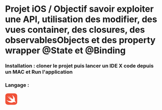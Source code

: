 <h1 align="left">Projet iOS / Objectif savoir exploiter une API, utilisation des modifier, des vues container, des closures, des observablesObjects et des property wrapper @State et @Binding</h1>

<h3 align="left">Installation : cloner le projet puis lancer un IDE X code depuis un MAC et Run l'application</h3>

<h3 align="left">Langage :</h3>
<p align="left">
  <a href="https://developer.apple.com/swift/" target="_blank" rel="noreferrer"> <img src="https://raw.githubusercontent.com/devicons/devicon/master/icons/swift/swift-original.svg" alt="swift" width="40" height="40"/> </a>
</p>
